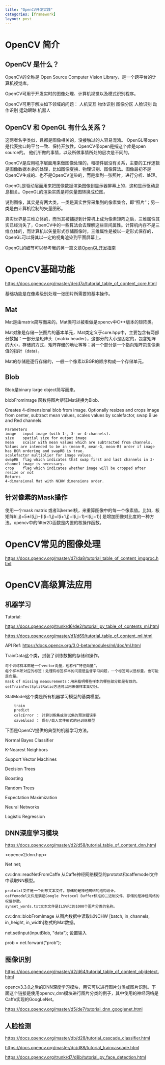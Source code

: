 ```yaml
---
title: "OpenCV开发实践"
categories: [framework]
layout: post
---
```


# OpenCV 简介

## OpenCV 是什么？

OpenCV的全称是 Open Source Computer Vision Library，是一个跨平台的计算机视觉库。

OpenCV可用于开发实时的图像处理、计算机视觉以及模式识别程序。

OpenCV可用于解决如下领域的问题：
人机交互 物体识别 图像分区 人脸识别 动作识别 运动跟踪 机器人

## OpenCV 和 OpenGL 有什么关系？

这两者名字类似，且都是图像相关的，没接触过的人容易混淆。
OpenGL带open是代表接口跨平台一致、保持开放性。OpenCV带open是指这个库是open source的。
他们所做的事情，以及所做事情所处的层次是不同的。

OpenCV是应用程序层面用来做图像处理的，和硬件层没有关系，主要的工作逻辑是图像数据本身的处理，比如图像变换、物理识别、图像算法。图像最初不是OpenCV生成的、也不是OpenCV渲染的，而是拿到一张照片，进行分析、处理。

OpenGL是驱动层面用来把图像数据渲染图像到显示器屏幕上的，这和显示驱动息息相关。OpenGL的渲染实质是将矢量图转换成位图。

说到图像，其实是有两大类，一类是真实世界采集到的像素集合，即“照片”；另一类是由计算机绘制的矢量图形。

真实世界是三维立体的，而当其被捕捉到计算机上成为像素矩阵之后，三维属性其实已经消失了，OpenCV中的一些算法会去理解这些空间属性。计算机内存不是三维立体的，而计算机以矢量形式存储图像时，三维属性是被以一定形式保存的，OpenGL可以将其以一定的视角渲染到平面屏幕上。


OpenGL的细节可以参考我的另一篇文章[OpenGL开发指南](https://lucky521.github.io/blog/design/2017/11/21/opengl.html)


# OpenCV基础功能

https://docs.opencv.org/master/de/d7a/tutorial_table_of_content_core.html

基础功能是在像素级别处理一张图片所需要的基本操作。

## Mat

Mat是由matrix简写而来的。Mat类可以被看做是opencv中C++版本的矩阵类。

Mat对象是存储一张图片的基本单元，Mat类定义于core.hpp中，主要包含有两部分数据：一部分是矩阵头（matrix header），这部分的大小是固定的，包含矩阵的大小，存储的方式，矩阵存储的地址等等；另一个部分是一个指向矩阵包含像素值的指针（data）。

Mat的存储是逐行存储的，一般一个像素以BGR的顺序构成一个存储单元。




## Blob

Blob是binary large object简写而来。

blobFromImage 函数将图片矩阵Mat转换为Blob.

Creates 4-dimensional blob from image. Optionally resizes and crops image from center, subtract mean values, scales values by scalefactor, swap Blue and Red channels.

	Parameters
	image	input image (with 1-, 3- or 4-channels).
	size	spatial size for output image
	mean	scalar with mean values which are subtracted from channels. Values are intended to be in (mean-R, mean-G, mean-B) order if image has BGR ordering and swapRB is true.
	scalefactor	multiplier for image values.
	swapRB	flag which indicates that swap first and last channels in 3-channel image is necessary.
	crop	flag which indicates whether image will be cropped after resize or not
	Returns
	4-dimansional Mat with NCHW dimensions order.


## 针对像素的Mask操作

使用一个mask matrix 或者叫kernel核，来重算图像中的每一个像素值。比如，核矩阵I(i,j)=5∗I(i,j)−[I(i−1,j)+I(i+1,j)+I(i,j−1)+I(i,j+1)] 是增加图像对比度的一种方法。opencv中的filter2D函数是内置的核操作函数。




# OpenCV常见的图像处理

https://docs.opencv.org/master/d7/da8/tutorial_table_of_content_imgproc.html








# OpenCV高级算法应用


## 机器学习

Tutorial:

https://docs.opencv.org/trunk/d6/de2/tutorial_py_table_of_contents_ml.html

https://docs.opencv.org/master/d1/d69/tutorial_table_of_content_ml.html

API Ref:  https://docs.opencv.org/3.0-beta/modules/ml/doc/ml.html


TrainData这个类，封装了训练数据的存储和操作。

	每个训练样本都是一个vector向量，也称作“特征向量”。
	每个样本所对应的标签：处理有标签样本的问题是监督学习问题，一个标签可以是标量，也可能是向量。
	mask of missing measurements：用来指明哪些样本的哪些部分都是有效的。
	setTrainTestSplitRatio方法可以用来做样本集切分。


StatModel这个类是所有机器学习模型的基类模型。

		train
		predict
		calcError ： 计算训练集或测试集的预测错误率
		save&load ： 保存/载入文件形式的已训练模型

下面是OpenCV提供的典型的机器学习方法。

Normal Bayes Classifier

K-Nearest Neighbors

Support Vector Machines

Decision Trees

Boosting

Random Trees

Expectation Maximization

Neural Networks

Logistic Regression


## DNN深度学习模块

https://docs.opencv.org/master/d2/d58/tutorial_table_of_content_dnn.html

 <opencv2/dnn.hpp>

 Net net;

 cv::dnn::readNetFromCaffe 从Caffe神经网络模型的prototxt和caffemodel文件中读取NN模型。

 	prototxt文件是一个树形文本文件，存储的是神经网络的结构设计。
 	caffemodel文件是满足Google Protocol Buffer标准的二进制文件，存储的是神经网络的权值参数。
 	synset_words.txt文本文件是ILSVRC的1000个图片分类的名称。


 cv::dnn::blobFromImage 从图片数据中读取以NCHW [batch, in_channels, in_height, in_width]格式的Mat数据。


 net.setInput(inputBlob, "data");   设置输入   

 prob = net.forward("prob");  


## 图像识别

https://docs.opencv.org/master/d2/d64/tutorial_table_of_content_objdetect.html



opencv3.3.0之后的DNN深度学习模块，用它可以进行图片分类或图片识别。下面这个链接是使用opencv_dnn模块进行图片分类的例子，其中使用的神经网络是Caffe实现的GoogLeNet。

https://docs.opencv.org/master/d5/de7/tutorial_dnn_googlenet.html



## 人脸检测

https://docs.opencv.org/master/db/d28/tutorial_cascade_classifier.html

https://docs.opencv.org/master/dc/d88/tutorial_traincascade.html

https://docs.opencv.org/trunk/d7/d8b/tutorial_py_face_detection.html



